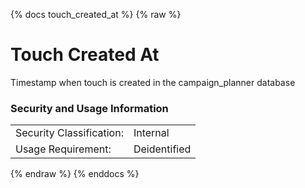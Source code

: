 {% docs touch_created_at %}
{% raw %}

# Touch Created At

Timestamp when touch is created in the campaign_planner database

### Security and Usage Information
|    |    |
|---|---|
|Security Classification:| Internal |
|Usage Requirement:| Deidentified |

{% endraw %}
{% enddocs %}